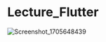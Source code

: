 # Lecture_Flutter

![Screenshot_1705648439](https://github.com/Chochanguk/Lecture_Flutter/assets/119058637/8ce884b5-eb59-424e-80c7-54a865517e3e)

